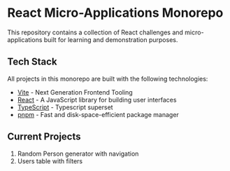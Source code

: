 # React Micro-Applications Monorepo

This repository contains a collection of React challenges and micro-applications built for learning and demonstration purposes.

## Tech Stack

All projects in this monorepo are built with the following technologies:

- [Vite](https://vitejs.dev/) - Next Generation Frontend Tooling
- [React](https://reactjs.org/) - A JavaScript library for building user interfaces
- [TypeScript](https://www.typescriptlang.org) - Typescript superset
- [pnpm](https://pnpm.io/) - Fast and disk-space-efficient package manager

## Current Projects

1. Random Person generator with navigation
2. Users table with filters
